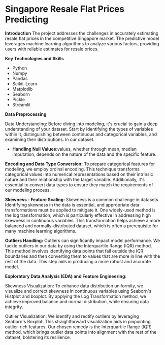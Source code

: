 # Singapore  Resale Flat Prices Predicting

**Introduction**
The project addresses the challenges in accurately estimating resale flat prices in the competitive Singapore market. The predictive model leverages machine learning algorithms to analyze various factors, providing users with reliable estimates for resale prices.

**Key Technologies and Skills**
- Python
- Numpy
- Pandas
- Scikit-Learn
- Matplotlib
- Seaborn
- Pickle
- Streamlit

**Data Preprocessing**

Data Understanding: Before diving into modeling, it's crucial to gain a deep understanding of your dataset. Start by identifying the types of variables within it, distinguishing between continuous and categorical variables, and examining their distributions. In our dataset.
- **Handling Null Values**:values, whether through mean, median imputation, depends on the nature of the data and the specific feature.

**Encoding and Data Type Conversion:** To prepare categorical features for modeling, we employ ordinal encoding. This technique transforms categorical values into numerical representations based on their intrinsic nature and their relationship with the target variable. Additionally, it's essential to convert data types to ensure they match the requirements of our modeling process.

**Skewness - Feature Scaling:** Skewness is a common challenge in datasets. Identifying skewness in the data is essential, and appropriate data transformations must be applied to mitigate it. One widely-used method is the log transformation, which is particularly effective in addressing high skewness in continuous variables. This transformation helps achieve a more balanced and normally-distributed dataset, which is often a prerequisite for many machine learning algorithms.

**Outliers Handling:** Outliers can significantly impact model performance. We tackle outliers in our data by using the Interquartile Range (IQR) method. This method involves identifying data points that fall outside the IQR boundaries and then converting them to values that are more in line with the rest of the data. This step aids in producing a more robust and accurate model.

**Exploratory Data Analysis (EDA) and Feature Engineering:**

Skewness Visualization: To enhance data distribution uniformity, we visualize and correct skewness in continuous variables using Seaborn's Histplot and boxplot. By applying the Log Transformation method, we achieve improved balance and normal distribution, while ensuring data integrity.

Outlier Visualization: We identify and rectify outliers by leveraging Seaborn's Boxplot. This straightforward visualization aids in pinpointing outlier-rich features. Our chosen remedy is the Interquartile Range (IQR) method, which brings outlier data points into alignment with the rest of the dataset, bolstering its resilience.

